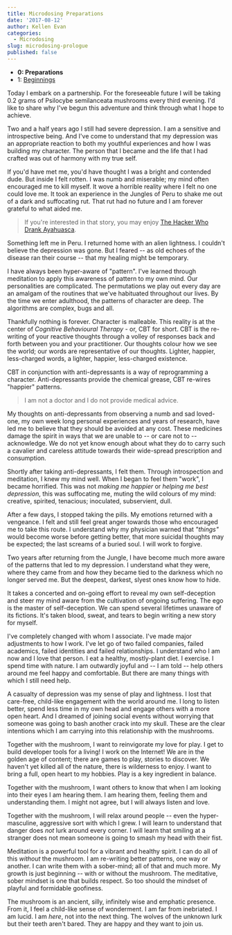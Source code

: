 ```yaml
---
title: Microdosing Preparations
date: '2017-08-12'
author: Kellen Evan
categories:
  - Microdosing
slug: microdosing-prologue
published: false
---
```


* **0: Preparations**
* 1: [Beginnings](https://goodroot.ca/post/2017/08/15/microdosing-baseline/)

Today I embark on a partnership. For the foreseeable future I will be taking 0.2 grams of Psilocybe semilanceata mushrooms every third evening. I'd like to share why I've begun this adventure and think through what I hope to achieve.

Two and a half years ago I still had severe depression. I am a sensitive and introspective being. And I've come to understand that my depression was an appropriate reaction to both my youthful experiences and how I was building my character. The person that I became and the life that I had crafted was out of harmony with my true self.

If you'd have met me, you'd have thought I was a bright and contended dude. But inside I felt rotten. I was numb and miserable; my mind often encouraged me to kill myself. It wove a horrible reality where I felt no one could love me. It took an experience in the Jungles of Peru to shake me out of a dark and suffocating rut. That rut had no future and I am forever grateful to what aided me.

> If you're interested in that story, you may enjoy [The Hacker Who Drank Ayahuasca](https://goodroot.ca/post/2015/03/15/the-hacker-who-drank-ayahuasca/).

Something left me in Peru. I returned home with an alien lightness. I couldn't believe the depression was gone. But I feared -- as old echoes of the disease ran their course -- that my healing might be temporary.

I have always been hyper-aware of "pattern". I've learned through meditation to apply this awareness of pattern to my own mind. Our personalities are complicated. The permutations we play out every day are an amalgam of the routines that we've habituated throughout our lives. By the time we enter adulthood, the patterns of character are deep. The algorithms are complex, bugs and all.

Thankfully nothing is forever. Character is malleable. This reality is at the center of _Cognitive Behavioural Therapy_ - or, CBT for short. CBT is the re-writing of your reactive thoughts through a volley of responses back and forth between you and your practitioner. Our thoughts colour how we see the world; our words are representative of our thoughts. Lighter, happier, less-charged words, a lighter, happier, less-charged existence.

CBT in conjunction with anti-depressants is a way of reprogramming a character. Anti-depressants provide the chemical grease, CBT re-wires "happier" patterns.

> I am not a doctor and I do not provide medical advice.

My thoughts on anti-depressants from observing a numb and sad loved-one, my own week long personal experiences and years of research, have led me to believe that they should be avoided at any cost. These medicines damage the spirit in ways that we are unable to -- or care not to -- acknowledge. We do not yet know enough about what they do to carry such a cavalier and careless attitude towards their wide-spread prescription and consumption.

Shortly after taking anti-depressants, I felt them. Through introspection and meditation, I knew my mind well. When I began to feel them "work", I became horrified. This was not _making me happier_ or _helping me best depression_, this was suffocating me, muting the wild colours of my mind: creative, spirited, tenacious; inoculated, subservient, dull.

After a few days, I stopped taking the pills. My emotions returned with a vengeance. I felt and still feel great anger towards those who encouraged me to take this route. I understand why my physician warned that _"things"_ would become worse before getting better, that more suicidal thoughts may be expected; the last screams of a buried soul. I will work to forgive.

Two years after returning from the Jungle, I have become much more aware of the patterns that led to my depression. I understand what they were, where they came from and how they became tied to the darkness which no longer served me. But the deepest, darkest, slyest ones know how to hide.

It takes a concerted and on-going effort to reveal my own self-deception and steer my mind aware from the cultivation of ongoing suffering. The ego is the master of self-deception. We can spend several lifetimes unaware of its fictions. It's taken blood, sweat, and tears to begin writing a new story for myself.

I've completely changed with whom I associate. I've made major adjustments to how I work. I've let go of two failed companies, failed academics, failed identities and failed relationships. I understand who I am now and I love that person. I eat a healthy, mostly-plant diet. I exercise. I spend time with nature. I am outwardly joyful and -- I am told -- help others around me feel happy and comfortable. But there are many things with which I still need help.

A casualty of depression was my sense of play and lightness. I lost that care-free, child-like engagement with the world around me. I long to listen better, spend less time in my own head and engage others with a more open heart. And I dreamed of joining social events without worrying that someone was going to bash another crack into my skull. These are the clear intentions which I am carrying into this relationship with the mushrooms.

Together with the mushroom, I want to reinvigorate my love for play. I get to build developer tools for a living! I work on the Internet! We are in the golden age of content; there are games to play, stories to discover. We haven't yet killed all of the nature, there is wilderness to enjoy. I want to bring a full, open heart to my hobbies. Play is a key ingredient in balance.

Together with the mushroom, I want others to know that when I am looking into their eyes I am hearing them. I am hearing them, feeling them and understanding them. I might not agree, but I will always listen and love.

Together with the mushroom, I will relax around people -- even the hyper-masculine, aggressive sort with which I grew. I will learn to understand that danger does _not_ lurk around every corner. I will learn that smiling at a stranger does not mean someone is going to smash my head with their fist.

Meditation is a powerful tool for a vibrant and healthy spirit. I can do all of this _without_ the mushroom. I am re-writing better patterns, one way or another. I can write them with a sober-mind; all of that and much more. My growth is just beginning -- with or without the mushroom. The meditative, sober mindset is one that builds respect. So too should the mindset of playful and formidable goofiness.

The mushroom is an ancient, silly, infinitely wise and emphatic presence. From it, I feel a child-like sense of wonderment. I am far from inebriated. I am lucid. I am _here_, not into the next thing. The wolves of the unknown lurk but their teeth aren't bared. They are happy and they want to join us.
